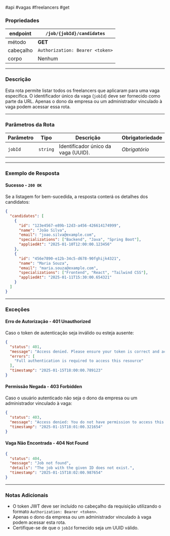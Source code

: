 #api #vagas #freelancers #get
### Propriedades

|endpoint|`/job/{jobId}/candidates`|
|---|---|
|método|**GET**|
|cabeçalho|`Authorization: Bearer <token>`|
|corpo|Nenhum|

---

### Descrição
Esta rota permite listar todos os freelancers que aplicaram para uma vaga específica. O identificador único da vaga (`jobId`) deve ser fornecido como parte da URL. Apenas o dono da empresa ou um administrador vinculado à vaga podem acessar essa rota.

---

### Parâmetros da Rota

|**Parâmetro**|**Tipo**|**Descrição**|**Obrigatoriedade**|
|---|---|---|---|
|`jobId`|`string`|Identificador único da vaga (UUID).|_Obrigatório_|

---

### Exemplo de Resposta

#### Sucesso - `200 OK`
Se a listagem for bem-sucedida, a resposta conterá os detalhes dos candidatos:
```json
{
  "candidates": [
    {
      "id": "123e4567-e89b-12d3-a456-426614174999",
      "name": "João Silva",
      "email": "joao.silva@example.com",
      "specializations": ["Backend", "Java", "Spring Boot"],
      "appliedAt": "2025-01-10T12:00:00.123456"
    },
    {
      "id": "456e7890-e12b-34c5-d678-90fghijk4321",
      "name": "Maria Souza",
      "email": "maria.souza@example.com",
      "specializations": ["Frontend", "React", "Tailwind CSS"],
      "appliedAt": "2025-01-11T15:30:00.654321"
    }
  ]
}

```

---
### Exceções

#### Erro de Autorização - **401 Unauthorized**
Caso o token de autenticação seja inválido ou esteja ausente:
```json
{
  "status": 401,
  "message": "Access denied. Please ensure your token is correct and active.",
  "errors": [
    "Full authentication is required to access this resource"
  ],
  "timestamp": "2025-01-15T18:00:00.789123"
}
```

#### Permissão Negada - **403 Forbidden**
Caso o usuário autenticado não seja o dono da empresa ou um administrador vinculado à vaga:
```json
{
  "status": 403,
  "message": "Access denied: You do not have permission to access this resource.",
  "timestamp": "2025-01-15T18:01:00.321654"
}
```

#### Vaga Não Encontrada - **404 Not Found**
```json
{
  "status": 404,
  "message": "Job not found",
  "details": "The job with the given ID does not exist.",
  "timestamp": "2025-01-15T18:02:00.987654"
}
```

---

### Notas Adicionais
- O token JWT deve ser incluído no cabeçalho da requisição utilizando o formato `Authorization: Bearer <token>`.
- Apenas o dono da empresa ou um administrador vinculado à vaga podem acessar esta rota.
- Certifique-se de que o `jobId` fornecido seja um UUID válido.